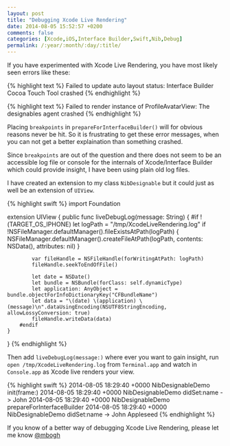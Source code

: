 ```yaml
---
layout: post
title: "Debugging Xcode Live Rendering"
date: 2014-08-05 15:52:57 +0200
comments: false
categories: [Xcode,iOS,Interface Builder,Swift,Nib,Debug]
permalink: /:year/:month/:day/:title/
---
```


If you have experimented with Xcode Live Rendering, you have most likely seen errors like these:

{% highlight text %}
Failed to update auto layout status: Interface Builder Cocoa Touch Tool crashed
{% endhighlight %}

{% highlight text %}
Failed to render instance of ProfileAvatarView: The designables agent crashed
{% endhighlight %}

Placing `breakpoints` in `prepareForInterfaceBuilder()` will for obvious reasons never be hit.
So it is frustrating to get these error messages, when you can not get a better explaination than something crashed.

<!--more-->

Since `breakpoints` are out of the question and there does not seem to be an accessible log file or console for the internals of Xcode/Interface Builder which could provide insight, I have been using plain old log files.

I have created an extension to my class `NibDesignable` but it could just as well be an extension of `UIView`.

{% highlight swift %}
import Foundation

extension UIView {
    public func liveDebugLog(message: String) {
        #if !(TARGET_OS_IPHONE)
            let logPath = "/tmp/XcodeLiveRendering.log"
            if !NSFileManager.defaultManager().fileExistsAtPath(logPath) {
                NSFileManager.defaultManager().createFileAtPath(logPath, contents: NSData(), attributes: nil)
            }

            var fileHandle = NSFileHandle(forWritingAtPath: logPath)
            fileHandle.seekToEndOfFile()

            let date = NSDate()
            let bundle = NSBundle(forClass: self.dynamicType)
            let application: AnyObject = bundle.objectForInfoDictionaryKey("CFBundleName")
            let data = "\(date) \(application) \(message)\n".dataUsingEncoding(NSUTF8StringEncoding, allowLossyConversion: true)
            fileHandle.writeData(data)
        #endif
    }
}
{% endhighlight %}

Then add `liveDebugLog(message:)` where ever you want to gain insight, run `open /tmp/XcodeLiveRendering.log` from `Terminal.app` and watch in `Console.app` as Xcode live renders your view.

{% highlight swift %}
2014-08-05 18:29:40 +0000 NibDesignableDemo init(frame:)
2014-08-05 18:29:40 +0000 NibDesignableDemo didSet:name -> John
2014-08-05 18:29:40 +0000 NibDesignableDemo prepareForInterfaceBuilder
2014-08-05 18:29:40 +0000 NibDesignableDemo didSet:name -> John Appleseed
{% endhighlight %}

If you know of a better way of debugging Xcode Live Rendering, please let me know [@mbogh](https://twitter.com/mbogh)
